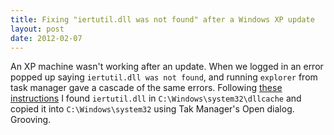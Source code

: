 ```yaml
---
title: Fixing "iertutil.dll was not found" after a Windows XP update
layout: post
date: 2012-02-07
---
```


An XP machine wasn't working after an update. When we logged in an error popped up saying `iertutil.dll was not found`, and running `explorer` from task manager gave a cascade of the same errors. Following [these instructions][1] I found `iertutil.dll` in `C:\Windows\system32\dllcache` and copied it into `C:\Windows\system32` using Tak Manager's Open dialog. Grooving.

[1]: http://answers.microsoft.com/en-us/windows/forum/windows_xp-system/system-has-failed-because-iertutildll-was-not/6dd913ba-cc0f-4828-a55a-477771d25b66

